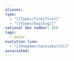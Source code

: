 ```yaml
---
aliases: 
type:
  - "[[Types/fire|fire]]"
  - "[[Types/bug|bug]]"
national dex number: 850
tags:
  - Galar
evolution line:
  - "[[Pokémon/Centiskorch]]"
associated: 
---
```

